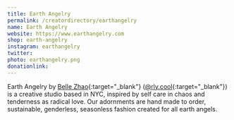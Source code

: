```yaml
---
title: Earth Angelry
permalink: /creatordirectory/earthangelry
name: Earth Angelry
website: https://www.earthangelry.com
shop: earth-angelry
instagram: earthangelry
twitter:
photo: earthangelry.png
donationlink:
---
```

Earth Angelry by [Belle Zhao](https://www.bellezhao.com){:target="_blank"} ([@rly.cool](https://www.instagram.com/rly.cool/){:target="_blank"}) is a creative studio based in NYC, inspired by self care in chaos and tenderness as radical love.
Our adornments are hand made to order, sustainable, genderless, seasonless fashion created for all earth angels.